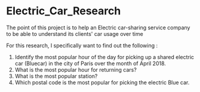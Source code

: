 # Electric_Car_Research
The point of this project is to help an Electric car-sharing service company to be able to understand its clients' car usage over time

For this research, I specifically want to find out the following : 
1. Identify the most popular hour of the day for picking up a shared electric car (Bluecar) in the city of Paris over the month of April 2018.
2. What is the most popular hour for returning cars?
3. What is the most popular station?
4. Which postal code is the most popular for picking the electric Blue car.
